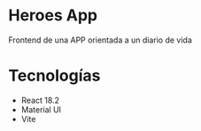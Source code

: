 # Heroes App

Frontend de una APP orientada a un diario de vida

# Tecnologías

- React 18.2
- Material UI
- Vite
